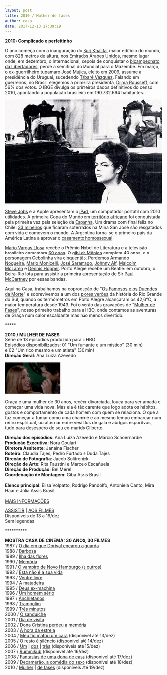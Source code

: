 ```yaml
---
layout: post
title: 2010 / Mulher de fases
author: casa
date: 2017-12-13 17:39:19
---
```

**2010: Complicado e perfeitinho**

O ano começa com a inauguração do [Burj Khalifa](https://www.youtube.com/watch?v=cn7AFhVEI5o), maior edifício do mundo, com 828 metros de altura, nos [Emirados Árabes Unidos](https://pt.wikipedia.org/wiki/Emirados_%C3%81rabes_Unidos), mesmo lugar onde, em dezembro, o Internacional, depois de conquistar o [bicampeonato da Libertadores](https://www.youtube.com/watch?v=4H8TBNKG_i8), perde a semifinal do Mundial para o Mazembe. Em março, o ex-guerrilheiro tupamaro [José Mujica](https://pt.wikipedia.org/wiki/Jos%C3%A9_Mujica), eleito em 2009, assume a presidência do Uruguai, sucedendo [Tabaré Vázquez](https://pt.wikipedia.org/wiki/Tabar%C3%A9_V%C3%A1zquez). Falando em guerreiros, no Brasil, elegemos a primeira presidenta, [Dilma Rousseff](http://dilma.com.br/), com 56% dos votos. O IBGE divulga os primeiros dados definitivos do censo 2010, apontando a população brasileira em 190.732.694 habitantes.

![](/uploads/dilma2_0.jpg)

[Steve Jobs](https://pt.wikipedia.org/wiki/Steve_Jobs) e a Apple apresentam o [iPad](https://youtu.be/6Fk1V5NqoD4), um computador portátil com 2010 utilidades. A primeira Copa do Mundo em [território africano](https://www.youtube.com/watch?v=Clg_U3UhsIA) foi conquistada pela primeira vez pela seleção da [Espanha](https://www.youtube.com/watch?v=EVMGxBjHXnA). Um drama com final feliz no Chile: [33 mineiros](https://www.youtube.com/watch?v=7g_qzFlB28o) que ficaram soterrados na Mina San José são resgatados com vida e comovem o mundo. A Argentina torna-se o primeiro país da América Latina a aprovar o [casamento homossexual](http://g1.globo.com/mundo/noticia/2010/07/senado-da-argentina-aprova-o-casamento-gay.html).

[Mario Vargas Llosa](https://pt.wikipedia.org/wiki/Mario_Vargas_Llosa) recebe o Prêmio Nobel de Literatura e a televisão brasileira comemora [60 anos](https://www.youtube.com/watch?v=Ei-X9vbQ3TQ). O [gibi da Mônica](https://www.terra.com.br/diversao/cinema/gibi-da-monica-faz-40-anos-veja-melhores-momentos-da-turma,6939078553a7a310VgnCLD200000bbcceb0aRCRD.html) completa 40 anos, e o personagem Cebolinha vira cinquentão. Perdemos [Armando Nogueira](https://pt.wikipedia.org/wiki/Armando_Nogueira), [Mario Monicelli](https://www.melhoresfilmes.com.br/directors/mario-monicelli), [José Saramago](https://www.youtube.com/watch?v=1z0fUCy7ODU), [Johnny Alf](https://youtu.be/jWebDAydPpA), [Malcolm McLaren](https://en.wikipedia.org/wiki/Malcolm_McLaren) e [Dennis Hopper](https://www.youtube.com/watch?v=j_-KG4H7cpk). Porto Alegre recebe um Beatle: em outubro, o Beira-Rio lota para assistir a primeira apresentação de Sir [Paul McCartney](https://www.youtube.com/watch?v=G4Fh9qwmhJY) por essas bandas.

Aqui na Casa, trabalhamos na coprodução de "[Os Famosos e os Duendes da Morte](https://www.youtube.com/watch?v=4fBUjaii4kw)" e sobrevivemos a um dos [piores verões](https://www.youtube.com/watch?v=Zd7WBUj8PAs) da história do Rio Grande do Sul, quando os termômetros em Porto Alegre alcançaram os 42,6°C, a maior temperatura desde 1943. Foi o verão das gravações de "[Mulher de Fases](https://www.casacinepoa.com.br/filmes/mulher-de-fases/)", nosso primeiro trabalho para a HBO, onde contamos as aventuras de Graça num calor escaldante mas não menos divertido.

\*\*\*\**

**2010 / MULHER DE FASES**\
Série de 13 episódios produzida para a HBO\
Episódios disponibilizados: 01 "Um fumante e um místico" (30 min)\
e 02 "Um rico mesmo e um atleta" (30 min)\
**Direção Geral**: Ana Luiza Azevedo

![](/uploads/mdf01-im.jpg)

Graça é uma mulher de 30 anos, recém-divorciada, louca para ser amada e começar uma vida nova. Mas ela é tão carente que logo adota os hábitos, gostos e comportamento de cada homem com quem se relaciona. O que a faz começar a fumar como uma chaminé e ao mesmo tempo embarcar num retiro espiritual, ou alternar entre vestidos de gala e abrigos esportivos, tudo para desespero de seu ex-marido Gilberto.

**Direção dos episódios**: Ana Luiza Azevedo e Márcio Schoernardie\
**Produção Executiva**: Nora Goulart\
**Diretora Assitente**: Janaína Fischer\
**Roteiro**: Claudia Tajes, Pedro Furtado e Duda Tajes\
**Direção de Fotografia**: Jacob Solitrenick\
**Direção de Arte**: Rita Faustini e Marcelo Escañuela\
**Direção de Produção**: Bel Merel\
**Coordenação de Montagem**: Giba Assis Brasil\
\
**Elenco principal**: Elisa Volpatto, Rodrigo Pandolfo, Antoniela Canto, Mira Haar e Júlia Assis Brasil\
 \
[MAIS INFORMAÇÕES](https://www.casacinepoa.com.br/filmes/mulher-de-fases/)

[A﻿SSISTIR](https://vimeo.com/243208959) | [AOS FILMES](https://vimeo.com/244361035)\
Disponíveis de 13 a 19/dez\
Sem legendas

\*\*\*\*\*\*\*\*\*\*

**MOSTRA CASA DE CINEMA: 30 ANOS, 30 FILMES**\
1987 / [O dia em que Dorival encarou a guarda](https://www.casacinepoa.com.br/blog/2017-11-20-1986-87-o-dia-em-que-dorival-encarou-a-guarda/)\
1988 / [Barbosa](https://www.casacinepoa.com.br/blog/2017-11-21-1988-barbosa/)[](http://www.casacinepoa.com.br/o-blog/casa-30-anos/1988-barbosa)\
1989 / [Ilha das flores](https://www.casacinepoa.com.br/blog/2017-11-22-1989-ilha-das-flores/)\
1990 / [Memória](https://www.casacinepoa.com.br/blog/2017-11-23-1990-mem%C3%B3ria/)\
1991 / [O vampiro de Novo Hamburgo (e outros)](https://www.casacinepoa.com.br/blog/2017-11-24-1991-o-vampiro-de-novo-hamburgo-e-outros/)\
1992 / [Esta não é a sua vida](https://www.casacinepoa.com.br/blog/2017-11-25-1992-esta-n%C3%A3o-%C3%A9-a-sua-vida/)\
1993 / [Ventre livre](https://www.casacinepoa.com.br/blog/2017-11-26-1993-ventre-livre/)\
1994 / [A matadeira](https://www.casacinepoa.com.br/blog/2017-11-27-1994-a-matadeira/)\
1995 / [Deus ex-machina](https://www.casacinepoa.com.br/blog/2017-11-28-1995-deus-ex-machina/)\
1996 / [Um homem sério](https://www.casacinepoa.com.br/blog/2017-11-29-1996-um-homem-s%C3%A9rio/)\
1997 / [Anchietanos](https://www.casacinepoa.com.br/blog/2017-11-30-1997-anchietanos/)\
1998 / [Trampolim](https://www.casacinepoa.com.br/blog/2017-12-01-1998-trampolim/)\
1999 / [Três minutos](https://www.casacinepoa.com.br/blog/2017-12-02-1999-tr%C3%AAs-minutos/)\
2000 / [O sanduíche](https://www.casacinepoa.com.br/blog/2017-12-03-2000-o-sandu%C3%ADche/)\
2001 / [Dia de visita](https://www.casacinepoa.com.br/blog/2017-12-04-2001-dia-de-visita/)\
2002 / [Dona Cristina perdeu a memória](https://www.casacinepoa.com.br/blog/2017-12-05-2002-dona-cristina-perdeu-a-mem%C3%B3ria/)\
2003 / [A hora da estrela](https://www.casacinepoa.com.br/blog/2017-12-06-2003-a-hora-da-estrela/)\
2004 / [Meu tio matou um cara](https://vimeo.com/244319891) (disponível até 13/dez)\
2005 / [O resto é silêncio](https://vimeo.com/239639386) (disponível até 14/dez)\
2006 / [Um](https://vimeo.com/242292428) | [dos](https://vimeo.com/242294379) | [três](https://vimeo.com/242296023) (disponíveis até 15/dez)\
2007 / [Rummikub](https://vimeo.com/240533542) (disponível até 16/dez)\
2008 / [Fantasias de uma dona de casa](https://vimeo.com/240855811) (disponível até 17/dez)\
2009 / [Decamerão, a comédia do sexo](https://vimeo.com/242297960) (disponível até 18/dez)\
2010 / [Mulher](https://vimeo.com/243208959) | [de fases](https://vimeo.com/244361035) (disponíveis até 19/dez)